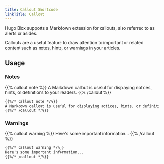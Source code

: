 ```yaml
---
title: Callout Shortcode
linkTitle: Callout
---
```


Hugo Blox supports a Markdown extension for callouts, also referred to as alerts or asides.

Callouts are a useful feature to draw attention to important or related content such as notes, hints, or warnings in your articles.

<!--more-->

## Usage

### Notes

{{% callout note %}}
A Markdown callout is useful for displaying notices, hints, or definitions to your readers.
{{% /callout %}}

```markdown
{{%/* callout note */%}}
A Markdown callout is useful for displaying notices, hints, or definitions to your readers.
{{%/* /callout */%}}
```

### Warnings

{{% callout warning %}}
Here's some important information...
{{% /callout %}}

```markdown
{{%/* callout warning */%}}
Here's some important information...
{{%/* /callout */%}}
```
